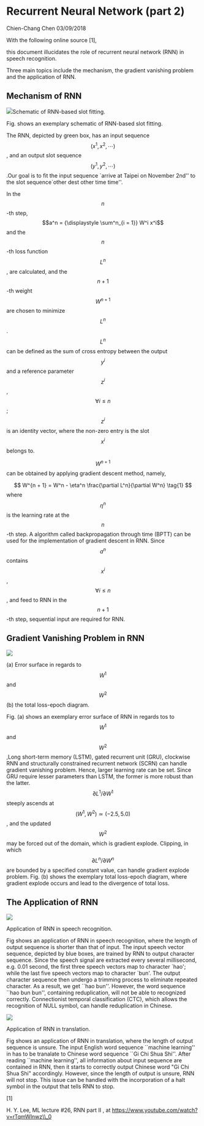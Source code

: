 # Recurrent Neural Network \(part 2\)

Chien-Chang Chen 03/09/2018

With the following online source \[1\], 

this document illucidates the role of recurrent neural network \(RNN\) in speech recognition. 

Three main topics include the mechanism, the gradient vanishing problem and the application of RNN. 

## Mechanism of RNN

![](/assets/schematic_of_RNN.png)Schematic of RNN-based slot fitting.

Fig. shows an exemplary schematic of RNN-based slot fitting. 

The RNN, depicted by green box, has an input sequence $$(x^1, x^2, \cdots)$$, and an output slot sequence $$(y^1, y^2, \cdots)$$.Our goal is to fit the input sequence \`arrive at Taipei on November 2nd'' to the slot sequence\`other dest other time time''. 

In the $$n$$-th step, $$a^n = {\displaystyle \sum^n_{i = 1}} W^i x^i$$ and the $$n$$-th loss function $$L^n$$, are calculated, and the $$n+1$$-th weight $$W^{n+1}$$ are chosen to minimize $$L^n$$. $$L^n$$ can be defined as the sum of cross entropy between the output $$y^i$$ and a reference parameter $$z^i$$, $$\forall i \le n$$; $$z^i$$ is an identity vector, where the non-zero entry is the slot $$x^i$$ belongs to.

$$W^{n+1}$$ can be obtained by applying gradient descent method, namely, 


$$
W^{n + 1} = W^n - \eta^n \frac{\partial L^n}{\partial W^n} \tag{1}
$$
where $$\eta^n$$ is the learning rate at the $$n$$-th step. A algorithm called backpropagation through time \(BPTT\) can be used for the implementation of gradient descent in RNN. Since $$a^n$$ contains $$x^i$$, $$\forall i \le n$$, and feed to RNN in the $$n+1$$-th step, sequential input are required for RNN.

## Gradient Vanishing Problem in RNN

![](/assets/error_surface_and_total_loss.png)

\(a\) Error surface in regards to $$W^1$$ and $$W^2$$ \(b\) the total loss-epoch diagram.

Fig. \(a\) shows an exemplary error surface of RNN in regards tos to $$W^1$$ and $$W^2$$ ,Long short-term memory \(LSTM\), gated recurrent unit \(GRU\), clockwise RNN and structurally constrained recurrent network \(SCRN\) can handle gradient vanishing problem. Hence, larger learning rate can be set. Since GRU require lesser parameters than LSTM, the former is more robust than the latter. $$\partial L^1 / \partial W^1$$ steeply ascends at $$(W^1, W^2) \simeq (- 2.5, 5.0)$$, and the updated $$W^2$$ may be forced out of the domain, which is gradient explode. Clipping, in which $$\partial L^n / \partial W^n$$ are bounded by a specified constant value, can handle gradient explode problem. Fig. \(b\) shows the exemplary total loss-epoch diagram, where gradient explode occurs and lead to the divergence of total loss. 

## The Application of RNN

![](/assets/RNN_in_SR.png)

Application of RNN in speech recognition.

Fig shows an application of RNN in speech recognition, where the length of output sequence is shorter than that of input. The input speech vector sequence, depicted by blue boxes, are trained by RNN to output character sequence. Since the speech signal are extracted every several millisecond, e.g. 0.01 second, the first three speech vectors map to character \`hao'; while the last five speech vectors map to character \`bun'. The output character sequence then undergo a trimming process to eliminate repeated character. As a result, we get \`\`hao bun''. However, the word sequence \`\`hao bun bun'', containing reduplication, will not be able to recognized correctly. Connectionist temporal classification \(CTC\), which allows the recognition of NULL symbol, can handle reduplication in Chinese. 

![](/assets/RNN_in_translation.png)

Application of RNN in translation.

Fig shows an application of RNN in translation, where the length of output sequence is unsure. The input English word sequence \`\`machine learning'' in  has to be tranalate to Chinese word sequence \`\`Gi Chi Shua Shi''. After reading \`\`machine learning'', all information about input sequence are contained in RNN, then it starts to correctly output Chinese word "Gi Chi Shua Shi" accordingly. However, since the length of output is unsure, RNN will not stop. This issue can be handled with the incorporation of a halt symbol in the output that tells RNN to stop. 

\[1\]

H. Y. Lee, ML lecture \#26, RNN part II, at https://www.youtube.com/watch?v=rTqmWlnwz\\_0

